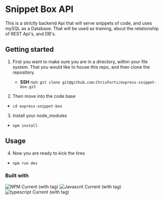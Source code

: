 # Snippet Box API

This is a strictly backend Api that will serve snippets of code, and uses mySQL as a Database. That will be used as training, about the relationship of REST Api's, and DB's.

## Getting started

1. First you want to make sure you are in a directory, within your file system. That you would like to house this repo, and then clone the repository.

   - **SSH** run: `git clone git@github.com:ChrisForti/express-snippet-box.git`

2. Then move into the code base

- `cd express-snippet-box`

3. Install your node_modules

- `npm install`

## Usage

4. Now you are ready to kick the tires

- `npm run dev`



### Built with

![NPM Current (with tag)](https://img.shields.io/npm/v/npm.svg?logo=nodedotjs)
![Javascrit Current (with tag)](https://img.shields.io/badge/javascript-blue?logo=javascript)
![typescript Current (with tag)](https://img.shields.io/badge/TypeScript-v5.6.2-blue)
